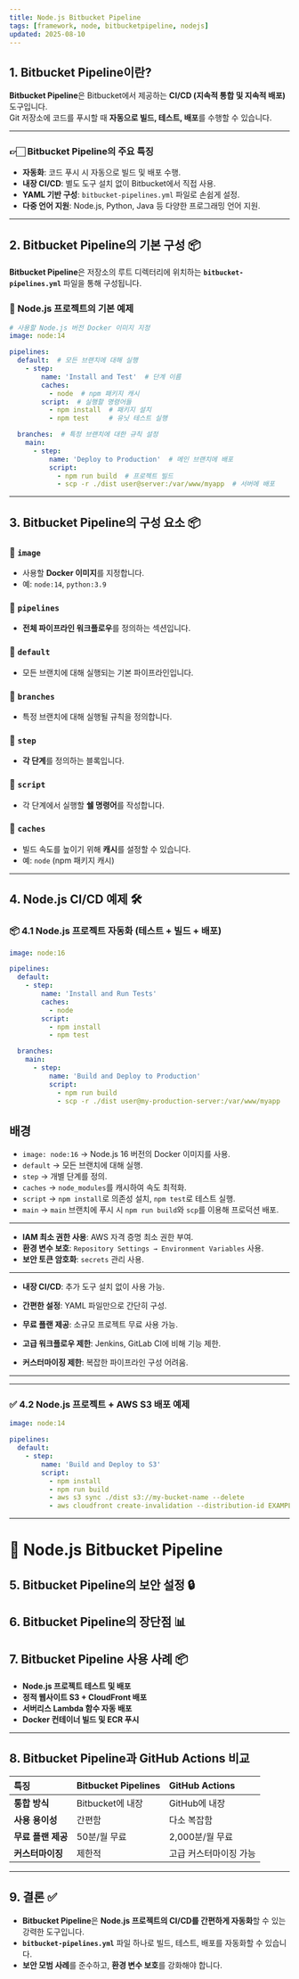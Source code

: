 ```yaml
---
title: Node.js Bitbucket Pipeline
tags: [framework, node, bitbucketpipeline, nodejs]
updated: 2025-08-10
---
```


## 1. Bitbucket Pipeline이란?
**Bitbucket Pipeline**은 Bitbucket에서 제공하는 **CI/CD (지속적 통합 및 지속적 배포)** 도구입니다.  
Git 저장소에 코드를 푸시할 때 **자동으로 빌드, 테스트, 배포**를 수행할 수 있습니다.

---

### 👉🏻 Bitbucket Pipeline의 주요 특징
- **자동화**: 코드 푸시 시 자동으로 빌드 및 배포 수행.
- **내장 CI/CD**: 별도 도구 설치 없이 Bitbucket에서 직접 사용.
- **YAML 기반 구성**: `bitbucket-pipelines.yml` 파일로 손쉽게 설정.
- **다중 언어 지원**: Node.js, Python, Java 등 다양한 프로그래밍 언어 지원.

---

## 2. Bitbucket Pipeline의 기본 구성 📦
**Bitbucket Pipeline**은 저장소의 루트 디렉터리에 위치하는 **`bitbucket-pipelines.yml`** 파일을 통해 구성됩니다.

### 📂 Node.js 프로젝트의 기본 예제
```yaml
# 사용할 Node.js 버전 Docker 이미지 지정
image: node:14  

pipelines:
  default:  # 모든 브랜치에 대해 실행
    - step:
        name: 'Install and Test'  # 단계 이름
        caches:
          - node  # npm 패키지 캐시
        script:  # 실행할 명령어들
          - npm install  # 패키지 설치
          - npm test     # 유닛 테스트 실행

  branches:  # 특정 브랜치에 대한 규칙 설정
    main:
      - step:
          name: 'Deploy to Production'  # 메인 브랜치에 배포
          script:
            - npm run build  # 프로젝트 빌드
            - scp -r ./dist user@server:/var/www/myapp  # 서버에 배포
```

---

## 3. Bitbucket Pipeline의 구성 요소 📦
### 📌 `image`
- 사용할 **Docker 이미지**를 지정합니다.
- 예: `node:14`, `python:3.9`

### 📌 `pipelines`
- **전체 파이프라인 워크플로우**를 정의하는 섹션입니다.

### 📌 `default`
- 모든 브랜치에 대해 실행되는 기본 파이프라인입니다.

### 📌 `branches`
- 특정 브랜치에 대해 실행될 규칙을 정의합니다.

### 📌 `step`
- **각 단계**를 정의하는 블록입니다.

### 📌 `script`
- 각 단계에서 실행할 **쉘 명령어**를 작성합니다.

### 📌 `caches`
- 빌드 속도를 높이기 위해 **캐시**를 설정할 수 있습니다.
- 예: `node` (npm 패키지 캐시)

---

## 4. Node.js CI/CD 예제 🛠️
### 📦 4.1 Node.js 프로젝트 자동화 (테스트 + 빌드 + 배포)
```yaml
image: node:16

pipelines:
  default:
    - step:
        name: 'Install and Run Tests'
        caches:
          - node
        script:
          - npm install
          - npm test

  branches:
    main:
      - step:
          name: 'Build and Deploy to Production'
          script:
            - npm run build
            - scp -r ./dist user@my-production-server:/var/www/myapp
```

## 배경
- `image: node:16` → Node.js 16 버전의 Docker 이미지를 사용.
- `default` → 모든 브랜치에 대해 실행.
- `step` → 개별 단계를 정의.
- `caches` → `node_modules`를 캐시하여 속도 최적화.
- `script` → `npm install`로 의존성 설치, `npm test`로 테스트 실행.
- `main` → `main` 브랜치에 푸시 시 `npm run build`와 `scp`를 이용해 프로덕션 배포.

---

- **IAM 최소 권한 사용**: AWS 자격 증명 최소 권한 부여.
- **환경 변수 보호**: `Repository Settings → Environment Variables` 사용.
- **보안 토큰 암호화**: `secrets` 관리 사용.

---

- **내장 CI/CD**: 추가 도구 설치 없이 사용 가능.
- **간편한 설정**: YAML 파일만으로 간단히 구성.
- **무료 플랜 제공**: 소규모 프로젝트 무료 사용 가능.

- **고급 워크플로우 제한**: Jenkins, GitLab CI에 비해 기능 제한.
- **커스터마이징 제한**: 복잡한 파이프라인 구성 어려움.

---






---

### ✅ 4.2 Node.js 프로젝트 + AWS S3 배포 예제
```yaml
image: node:14

pipelines:
  default:
    - step:
        name: 'Build and Deploy to S3'
        script:
          - npm install
          - npm run build
          - aws s3 sync ./dist s3://my-bucket-name --delete
          - aws cloudfront create-invalidation --distribution-id EXAMPLE_ID --paths "/*"
```

---





# 🚀 Node.js Bitbucket Pipeline

## 5. Bitbucket Pipeline의 보안 설정 🔒
## 6. Bitbucket Pipeline의 장단점 📊
## 7. Bitbucket Pipeline 사용 사례 📦
- **Node.js 프로젝트 테스트 및 배포**
- **정적 웹사이트 S3 + CloudFront 배포**
- **서버리스 Lambda 함수 자동 배포**
- **Docker 컨테이너 빌드 및 ECR 푸시**

---

## 8. Bitbucket Pipeline과 GitHub Actions 비교
| **특징**                   | **Bitbucket Pipelines**      | **GitHub Actions**      |
|:---------------------------|:----------------------------|:------------------------|
| **통합 방식**              | Bitbucket에 내장           | GitHub에 내장          |
| **사용 용이성**             | 간편함                    | 다소 복잡함            |
| **무료 플랜 제공**         | 50분/월 무료               | 2,000분/월 무료         |
| **커스터마이징**           | 제한적                    | 고급 커스터마이징 가능   |

---

## 9. 결론 ✅
- **Bitbucket Pipeline**은 **Node.js 프로젝트의 CI/CD를 간편하게 자동화**할 수 있는 강력한 도구입니다.
- **`bitbucket-pipelines.yml`** 파일 하나로 빌드, 테스트, 배포를 자동화할 수 있습니다.
- **보안 모범 사례**를 준수하고, **환경 변수 보호**를 강화해야 합니다.

